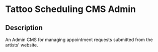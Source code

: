 # Tattoo Scheduling CMS Admin

## Description

An Admin CMS for managing appointment requests submitted from the artists' website.
